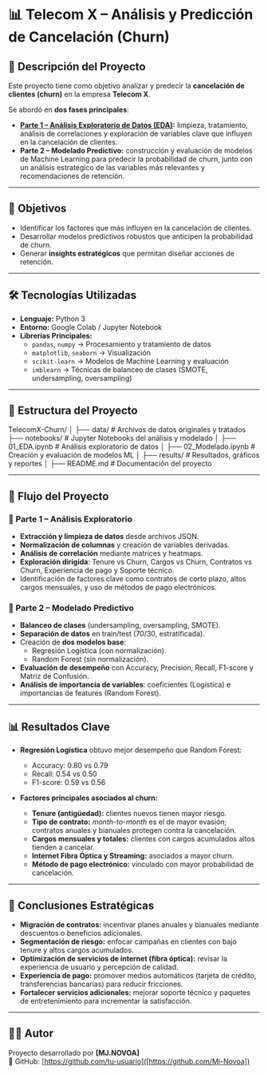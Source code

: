 # 📊 Telecom X – Análisis y Predicción de Cancelación (Churn)

## 📌 Descripción del Proyecto  
Este proyecto tiene como objetivo analizar y predecir la **cancelación de clientes (churn)** en la empresa **Telecom X**.  

Se abordó en **dos fases principales**:  

- **[Parte 1 – Análisis Exploratorio de Datos (EDA)](https://github.com/Mj-Novoa/Challenge_TelecomX_PARTE1):** limpieza, tratamiento, análisis de correlaciones y exploración de variables clave que influyen en la cancelación de clientes.  
- **Parte 2 – Modelado Predictivo:** construcción y evaluación de modelos de Machine Learning para predecir la probabilidad de churn, junto con un análisis estratégico de las variables más relevantes y recomendaciones de retención.  

---

## 🎯 Objetivos  
- Identificar los factores que más influyen en la cancelación de clientes.  
- Desarrollar modelos predictivos robustos que anticipen la probabilidad de churn.  
- Generar **insights estratégicos** que permitan diseñar acciones de retención.  

---

## 🛠️ Tecnologías Utilizadas  
- **Lenguaje:** Python 3  
- **Entorno:** Google Colab / Jupyter Notebook  
- **Librerías Principales:**  
  - `pandas`, `numpy` → Procesamiento y tratamiento de datos  
  - `matplotlib`, `seaborn` → Visualización  
  - `scikit-learn` → Modelos de Machine Learning y evaluación  
  - `imblearn` → Técnicas de balanceo de clases (SMOTE, undersampling, oversampling)  

---

## 📂 Estructura del Proyecto  

TelecomX-Churn/
│
├── data/ # Archivos de datos originales y tratados
├── notebooks/ # Jupyter Notebooks del análisis y modelado
│ ├── 01_EDA.ipynb # Análisis exploratorio de datos
│ ├── 02_Modelado.ipynb # Creación y evaluación de modelos ML
│
├── results/ # Resultados, gráficos y reportes
│
├── README.md # Documentación del proyecto


---

## 🚀 Flujo del Proyecto  

### 🔹 Parte 1 – Análisis Exploratorio  
- **Extracción y limpieza de datos** desde archivos JSON.  
- **Normalización de columnas** y creación de variables derivadas.  
- **Análisis de correlación** mediante matrices y heatmaps.  
- **Exploración dirigida**: Tenure vs Churn, Cargos vs Churn, Contratos vs Churn, Experiencia de pago y Soporte técnico.  
- Identificación de factores clave como contratos de corto plazo, altos cargos mensuales, y uso de métodos de pago electrónicos.  

### 🔹 Parte 2 – Modelado Predictivo  
- **Balanceo de clases** (undersampling, oversampling, SMOTE).  
- **Separación de datos** en train/test (70/30, estratificada).  
- Creación de **dos modelos base**:  
  - Regresión Logística (con normalización).  
  - Random Forest (sin normalización).  
- **Evaluación de desempeño** con Accuracy, Precision, Recall, F1-score y Matriz de Confusión.  
- **Análisis de importancia de variables**: coeficientes (Logística) e importancias de features (Random Forest).  

---

## 📊 Resultados Clave  

- **Regresión Logística** obtuvo mejor desempeño que Random Forest:  
  - Accuracy: 0.80 vs 0.79  
  - Recall: 0.54 vs 0.50  
  - F1-score: 0.59 vs 0.56  

- **Factores principales asociados al churn:**  
  - **Tenure (antigüedad):** clientes nuevos tienen mayor riesgo.  
  - **Tipo de contrato:** *month-to-month* es el de mayor evasión; contratos anuales y bianuales protegen contra la cancelación.  
  - **Cargos mensuales y totales:** clientes con cargos acumulados altos tienden a cancelar.  
  - **Internet Fibra Óptica y Streaming:** asociados a mayor churn.  
  - **Método de pago electrónico:** vinculado con mayor probabilidad de cancelación.  

---

## 📌 Conclusiones Estratégicas  

- **Migración de contratos:** incentivar planes anuales y bianuales mediante descuentos o beneficios adicionales.  
- **Segmentación de riesgo:** enfocar campañas en clientes con bajo tenure y altos cargos acumulados.  
- **Optimización de servicios de internet (fibra óptica):** revisar la experiencia de usuario y percepción de calidad.  
- **Experiencia de pago:** promover medios automáticos (tarjeta de crédito, transferencias bancarias) para reducir fricciones.  
- **Fortalecer servicios adicionales:** mejorar soporte técnico y paquetes de entretenimiento para incrementar la satisfacción.  

---

## 👨‍💻 Autor  
Proyecto desarrollado por **[MJ.NOVOA]**  
🔗 GitHub: [https://github.com/tu-usuario]([https://github.com/Mj-Novoa])  



